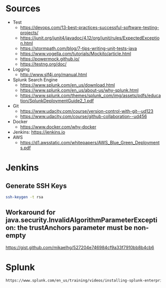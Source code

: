 
# Sources

* Test
  * https://devops.com/13-best-practices-successful-software-testing-projects/
  * https://junit.org/junit4/javadoc/4.12/org/junit/rules/ExpectedException.html
  * https://stormpath.com/blog/7-tips-writing-unit-tests-java
  * https://www.vogella.com/tutorials/Mockito/article.html
  * https://powermock.github.io/
  * https://testng.org/doc/
* Logging
  * http://www.slf4j.org/manual.html
* Splunk Search Engine
  * https://www.splunk.com/en_us/download.html
  * https://www.splunk.com/en_us/about-us/why-splunk.html
  * https://www.splunk.com/themes/splunk_com/img/assets/pdfs/education/SplunkDeploymentGuide2_1.pdf
* Git
  * https://www.udacity.com/course/version-control-with-git--ud123
  * https://www.udacity.com/course/github-collaboration--ud456
* Docker
  * https://www.docker.com/why-docker
* Jenkins: https://jenkins.io
* AWS 
  * https://d1.awsstatic.com/whitepapers/AWS_Blue_Green_Deployments.pdf


# Jenkins

## Generate SSH Keys

```bash 
ssh-keygen -t rsa
```

## Workaround for java.security.InvalidAlgorithmParameterException: the trustAnchors parameter must be non-empty

https://gist.github.com/mikaelhg/527204e746984cf9a33f7910bb8b4cb6


# Splunk

```bash 
https://www.splunk.com/en_us/training/videos/installing-splunk-enterprise-on-linux.html
```
